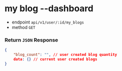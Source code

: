 # my blog --dashboard

- endpoint `` api/v1/user/:id/my_blogs ``
- method `` GET ``

### Return ``JSON`` Response
``` json
{
    "blog_count": "", // user created blog quantity 
    data: {} // current user created blogs
}
```